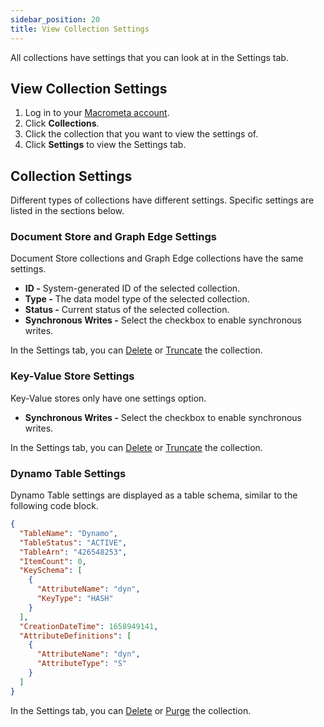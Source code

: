 ```yaml
---
sidebar_position: 20
title: View Collection Settings
---
```


All collections have settings that you can look at in the Settings tab.

## View Collection Settings

1. Log in to your [Macrometa account](https://auth.paas.macrometa.io/).
1. Click **Collections**.
1. Click the collection that you want to view the settings of.
1. Click **Settings** to view the Settings tab.

## Collection Settings

Different types of collections have different settings. Specific settings are listed in the sections below.

### Document Store and Graph Edge Settings

Document Store collections and Graph Edge collections have the same settings.

- **ID -** System-generated ID of the selected collection.
- **Type -** The data model type of the selected collection.
- **Status -** Current status of the selected collection.
- **Synchronous Writes -** Select the checkbox to enable synchronous writes.

In the Settings tab, you can [Delete](delete-collection.md) or [Truncate](truncate-collection.md) the collection.

### Key-Value Store Settings

Key-Value stores only have one settings option.

- **Synchronous Writes -** Select the checkbox to enable synchronous writes.

In the Settings tab, you can [Delete](delete-collection.md) or [Truncate](truncate-collection.md) the collection.

### Dynamo Table Settings

Dynamo Table settings are displayed as a table schema, similar to the following code block.

```json
{
  "TableName": "Dynamo",
  "TableStatus": "ACTIVE",
  "TableArn": "426548253",
  "ItemCount": 0,
  "KeySchema": [
    {
      "AttributeName": "dyn",
      "KeyType": "HASH"
    }
  ],
  "CreationDateTime": 1658949141,
  "AttributeDefinitions": [
    {
      "AttributeName": "dyn",
      "AttributeType": "S"
    }
  ]
}
```

In the Settings tab, you can [Delete](delete-collection.md) or [Purge](dynamo/purge-dynamo-table.md) the collection.